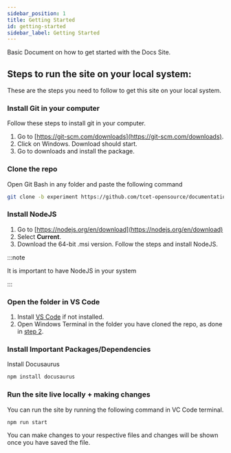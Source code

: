 ```yaml
---
sidebar_position: 1
title: Getting Started
id: getting-started
sidebar_label: Getting Started
---
```


Basic Document on how to get started with the Docs Site.

## Steps to run the site on your local system: 
These are the steps you need to follow to get this site on your local system.

### Install Git in your computer
Follow these steps to install git in your computer.
1. Go to [https://git-scm.com/downloads](https://git-scm.com/downloads).
2. Click on Windows. Download should start.
3. Go to downloads and install the package.

### Clone the repo
Open Git Bash in any folder and paste the following command

```bash
git clone -b experiment https://github.com/tcet-opensource/documentation.git
```

### Install NodeJS

1. Go to [https://nodejs.org/en/download](https://nodejs.org/en/download)
2. Select <b>Current</b>.
3. Download the 64-bit .msi version. Follow the steps and install NodeJS.

:::note

It is important to have NodeJS in your system

:::

### Open the folder in VS Code
1. Install [VS Code](https://code.visualstudio.com/docs/?dv=win32user) if not installed. 
2. Open Windows Terminal in the folder you have cloned the repo, as done in [step 2](#clone-the-repo).

### Install Important Packages/Dependencies

Install Docusaurus

```bash
npm install docusaurus
```

### Run the site live locally + making changes

You can run the site by running the following command in VC Code terminal.
```bash
npm run start
```

You can make changes to your respective files and changes will be shown once you have saved the file.